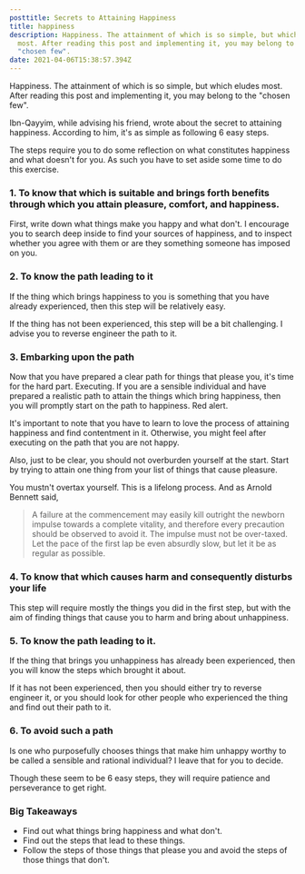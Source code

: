 ```yaml
---
posttitle: Secrets to Attaining Happiness
title: happiness
description: Happiness. The attainment of which is so simple, but which eludes
  most. After reading this post and implementing it, you may belong to the
  "chosen few".
date: 2021-04-06T15:38:57.394Z
---
```

Happiness. The attainment of which is so simple, but which eludes most. After reading this post and implementing it, you may belong to the "chosen few".

Ibn-Qayyim, while advising his friend, wrote about the secret to attaining happiness. According to him, it's as simple as following 6 easy steps.

The steps require you to do some reflection on what constitutes happiness and what doesn't for you. As such you have to set aside some time to do this exercise. 

### 1. To know that which is suitable and brings forth benefits through which you attain pleasure, comfort, and happiness.
First, write down what things make you happy and what don't. I encourage you to search deep inside to find your sources of happiness, and to inspect whether you agree with them or are they something someone has imposed on you. 

### 2. To know the path leading to it
If the thing which brings happiness to you is something that you have already experienced, then this step will be relatively easy. 

If the thing has not been experienced, this step will be a bit challenging. I advise you to reverse engineer the path to it. 

### 3. Embarking upon the path
Now that you have prepared a clear path for things that please you, it's time for the hard part. Executing. If you are a sensible individual and have prepared a realistic path to attain the things which bring happiness, then you will promptly start on the path to happiness. Red alert.

It's important to note that you have to learn to love the process of attaining happiness and find contentment in it. Otherwise, you might feel after executing on the path that you are not happy.

Also, just to be clear, you should not overburden yourself at the start. Start by trying to attain one thing from your list of things that cause pleasure.

You mustn't overtax yourself. This is a lifelong process. And as Arnold Bennett said, 
>A failure at the commencement may easily kill outright the newborn impulse towards a complete vitality, and therefore every precaution should be observed to avoid it. The impulse must not be over-taxed. Let the pace of the first lap be even absurdly slow, but let it be as regular as possible.

### 4. To know that which causes harm and consequently disturbs your life
This step will require mostly the things you did in the first step, but with the aim of finding things that cause you to harm and bring about unhappiness. 

### 5. To know the path leading to it.

If the thing that brings you unhappiness has already been experienced, then you will know the steps which brought it about.

If it has not been experienced, then you should either try to reverse engineer it, or you should look for other people who experienced the thing and find out their path to it. 

### 6. To avoid such a path
Is one who purposefully chooses things that make him unhappy worthy to be called a sensible and rational individual? I leave that for you to decide.

Though these seem to be 6 easy steps, they will require patience and perseverance to get right. 

### Big Takeaways
- Find out what things bring happiness and what don't.
- Find out the steps that lead to these things.
- Follow the steps of those things that please you and avoid the steps of those things that don't. 